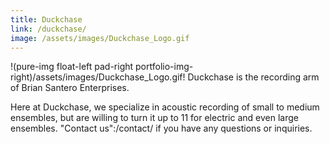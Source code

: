 ```yaml
---
title: Duckchase
link: /duckchase/
image: /assets/images/Duckchase_Logo.gif
---
```


!(pure-img float-left pad-right portfolio-img-right)/assets/images/Duckchase_Logo.gif! Duckchase is the recording arm of Brian Santero Enterprises.

Here at Duckchase, we specialize in acoustic recording of small to medium ensembles, but are willing to turn it up to 11 for electric and even large ensembles. "Contact us":/contact/ if you have any questions or inquiries.
